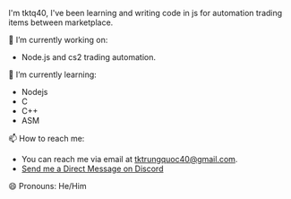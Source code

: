 

I'm tktq40, I've been learning and writing code in js for automation trading items between marketplace.

🔭 I’m currently working on:
- Node.js and cs2 trading automation.

🌱 I’m currently learning:
- Nodejs
- C
- C++
- ASM

📫 How to reach me:
- You can reach me via email at [tktrungquoc40@gmail.com](mailto:tktrungquoc40@gmail.com).
- [Send me a Direct Message on Discord](https://discord.com/users/700895996112142358)

😄 Pronouns: He/Him
